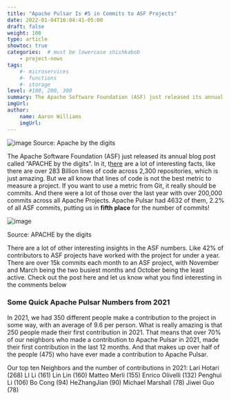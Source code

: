 ```yaml
---
title: "Apache Pulsar Is #5 in Commits to ASF Projects"
date: 2022-01-04T16:04:41-05:00
draft: false
weight: 100
type: article
showtoc: true
categories:  # must be lowercase shishkabob
    - project-news
tags:
    #- microservices
    #- functions
    #- storage
level: #100, 200, 300
summary: The Apache Software Foundation (ASF) just released its annual blog post called “APACHE by the digits”. In it, there are a lot of interesting facts, like there are over 283 Billion lines of code across 2,300 repositories, which is just amazing.
imgUrl: 
author:
    name: Aaron Williams
    imgUrl:
---
```


![image](https://user-images.githubusercontent.com/1042872/153688756-cfb66fb8-fb8a-47e2-99be-29c5aec176d2.png)
Source: Apache by the digits

The Apache Software Foundation (ASF) just released its annual blog post called “APACHE by the digits”. In it, t[here](https://blogs.apache.org/foundation/entry/apache-in-2021-by-the) are a lot of interesting facts, like there are over 283 Billion lines of code across 2,300 repositories, which is just amazing. But we all know that lines of code is not the best metric to measure a project. If you want to use a metric from Git, it really should be commits. And there were a lot of those over the last year with over 200,000 commits across all Apache Projects. Apache Pulsar had 4632 of them, 2.2% of all ASF commits, putting us in **fifth place** for the number of commits!

![image](https://user-images.githubusercontent.com/1042872/153688810-8b27fbe1-51b2-42e4-83b4-5bab6070b829.png)

Source: APACHE by the digits

There are a lot of other interesting insights in the ASF numbers. Like 42% of contributors to ASF projects have worked with the project for under a year. There are over 15k commits each month to an ASF project, with November and March being the two busiest months and October being the least active. Check out the post here and let us know what you find interesting in the comments below

### **Some Quick Apache Pulsar Numbers from 2021**
In 2021, we had 350 different people make a contribution to the project in some way, with an average of 9.6 per person. What is really amazing is that 250 people made their first contribution in 2021. That means that over 70% of our neighbors who made a contribution to Apache Pulsar in 2021, made their first contribution in the last 12 months. And that makes up over half of the people (475) who have ever made a contribution to Apache Pulsar.

Our top ten Neighbors and the number of contributions in 2021:
Lari Hotari (268)
LI Li (161)
Lin Lin (160)
Matteo Merli (155)
Enrico Olivelli (132)
Penghui Li (106)
Bo Cong (94)
HeZhangJian (90)
Michael Marshall (78)
Jiwei Guo (78)